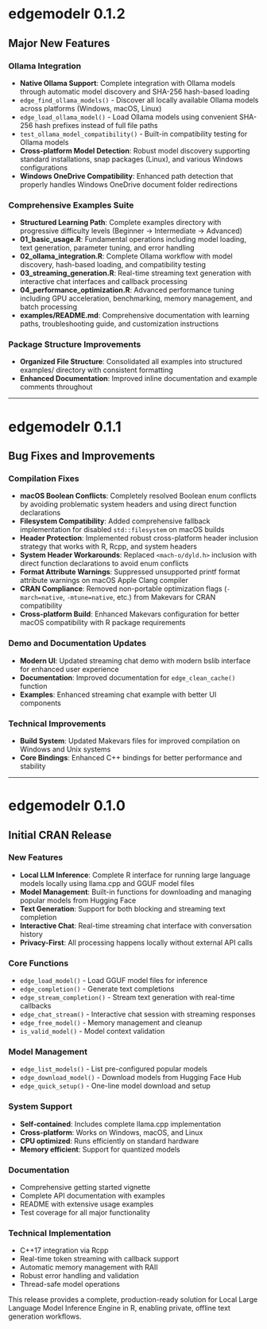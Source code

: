 # edgemodelr 0.1.2

## Major New Features

### Ollama Integration
* **Native Ollama Support**: Complete integration with Ollama models through automatic model discovery and SHA-256 hash-based loading
* `edge_find_ollama_models()` - Discover all locally available Ollama models across platforms (Windows, macOS, Linux)
* `edge_load_ollama_model()` - Load Ollama models using convenient SHA-256 hash prefixes instead of full file paths
* `test_ollama_model_compatibility()` - Built-in compatibility testing for Ollama models
* **Cross-platform Model Detection**: Robust model discovery supporting standard installations, snap packages (Linux), and various Windows configurations
* **Windows OneDrive Compatibility**: Enhanced path detection that properly handles Windows OneDrive document folder redirections

### Comprehensive Examples Suite
* **Structured Learning Path**: Complete examples directory with progressive difficulty levels (Beginner → Intermediate → Advanced)
* **01_basic_usage.R**: Fundamental operations including model loading, text generation, parameter tuning, and error handling
* **02_ollama_integration.R**: Complete Ollama workflow with model discovery, hash-based loading, and compatibility testing
* **03_streaming_generation.R**: Real-time streaming text generation with interactive chat interfaces and callback processing
* **04_performance_optimization.R**: Advanced performance tuning including GPU acceleration, benchmarking, memory management, and batch processing
* **examples/README.md**: Comprehensive documentation with learning paths, troubleshooting guide, and customization instructions

### Package Structure Improvements
* **Organized File Structure**: Consolidated all examples into structured examples/ directory with consistent formatting
* **Enhanced Documentation**: Improved inline documentation and example comments throughout

---

# edgemodelr 0.1.1

## Bug Fixes and Improvements

### Compilation Fixes
* **macOS Boolean Conflicts**: Completely resolved Boolean enum conflicts by avoiding problematic system headers and using direct function declarations
* **Filesystem Compatibility**: Added comprehensive fallback implementation for disabled `std::filesystem` on macOS builds
* **Header Protection**: Implemented robust cross-platform header inclusion strategy that works with R, Rcpp, and system headers
* **System Header Workarounds**: Replaced `<mach-o/dyld.h>` inclusion with direct function declarations to avoid enum conflicts
* **Format Attribute Warnings**: Suppressed unsupported printf format attribute warnings on macOS Apple Clang compiler
* **CRAN Compliance**: Removed non-portable optimization flags (`-march=native`, `-mtune=native`, etc.) from Makevars for CRAN compatibility
* **Cross-platform Build**: Enhanced Makevars configuration for better macOS compatibility with R package requirements

### Demo and Documentation Updates
* **Modern UI**: Updated streaming chat demo with modern bslib interface for enhanced user experience
* **Documentation**: Improved documentation for `edge_clean_cache()` function
* **Examples**: Enhanced streaming chat example with better UI components

### Technical Improvements
* **Build System**: Updated Makevars files for improved compilation on Windows and Unix systems
* **Core Bindings**: Enhanced C++ bindings for better performance and stability

---

# edgemodelr 0.1.0

## Initial CRAN Release

### New Features

* **Local LLM Inference**: Complete R interface for running large language models locally using llama.cpp and GGUF model files
* **Model Management**: Built-in functions for downloading and managing popular models from Hugging Face
* **Text Generation**: Support for both blocking and streaming text completion
* **Interactive Chat**: Real-time streaming chat interface with conversation history
* **Privacy-First**: All processing happens locally without external API calls

### Core Functions

* `edge_load_model()` - Load GGUF model files for inference
* `edge_completion()` - Generate text completions  
* `edge_stream_completion()` - Stream text generation with real-time callbacks
* `edge_chat_stream()` - Interactive chat session with streaming responses
* `edge_free_model()` - Memory management and cleanup
* `is_valid_model()` - Model context validation

### Model Management

* `edge_list_models()` - List pre-configured popular models
* `edge_download_model()` - Download models from Hugging Face Hub  
* `edge_quick_setup()` - One-line model download and setup

### System Support

* **Self-contained**: Includes complete llama.cpp implementation
* **Cross-platform**: Works on Windows, macOS, and Linux
* **CPU optimized**: Runs efficiently on standard hardware
* **Memory efficient**: Support for quantized models

### Documentation

* Comprehensive getting started vignette
* Complete API documentation with examples
* README with extensive usage examples
* Test coverage for all major functionality

### Technical Implementation

* C++17 integration via Rcpp
* Real-time token streaming with callback support
* Automatic memory management with RAII
* Robust error handling and validation
* Thread-safe model operations

This release provides a complete, production-ready solution for Local Large Language Model Inference Engine in R, enabling private, offline text generation workflows.